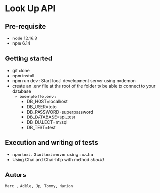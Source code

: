 # Look Up API

## Pre-requisite

- node 12.16.3
- npm 6.14
    
## Getting started

- git clone
- npm install
- npm run dev : Start local development server using nodemon
- create an .env file at the root of the folder to be able to connect to your database 
    - exemple file .env :
        - DB_HOST=localhost
        - DB_USER=toto
        - DB_PASSWORD=superpassword
        - DB_DATABASE=api_test
        - DB_DIALECT=mysql
        - DB_TEST=test


## Execution and writing of tests

- npm test : Start test server using mocha
- Using Chai and Chai-http with method *should*

## Autors

`Marc , Adèle, Jp, Tommy, Marion`